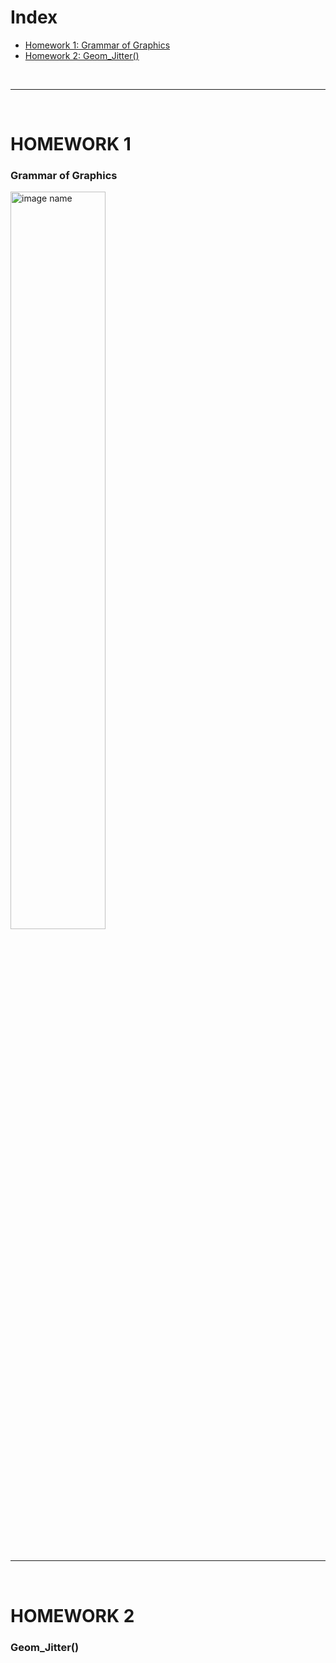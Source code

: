 # Index #  
* [Homework 1: Grammar of Graphics](#homework-1)  
* [Homework 2: Geom_Jitter()](#homework-2)  

<br>

---

<br>

# HOMEWORK 1
### Grammar of Graphics

<img src="https://github.com/Angi-Reynoso/Mineria_de_Datos/blob/Unidad_2/Images/name.jpg" 
alt="image name" width="55%">

>

<br>

---

<br>

# HOMEWORK 2
### Geom_Jitter()

>

